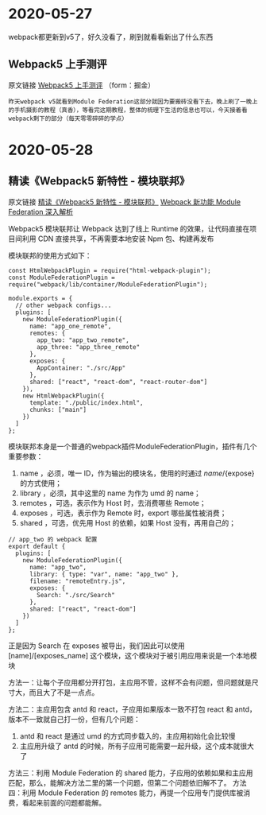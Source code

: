 # 2020-05-27
webpack都更新到v5了，好久没看了，刷到就看看新出了什么东西  

## Webpack5 上手测评
原文链接 [Webpack5 上手测评](https://juejin.im/post/5ecd05a1f265da76c4243fe6?utm_source=gold_browser_extension) （form：掘金）  

```
昨天webpack v5就看到Module Federation这部分就因为要搬砖没看下去，晚上刷了一晚上的手机摄影的教程（真香），等看完这期教程，整体的梳理下生活的信息也可以，今天接着看webpack剩下的部分（每天零零碎碎的学点）
```

# 2020-05-28
## 精读《Webpack5 新特性 - 模块联邦》  
原文链接 [精读《Webpack5 新特性 - 模块联邦》](https://juejin.im/post/5e781330518825492e4980b3)  [Webpack 新功能 Module Federation 深入解析](https://www.shangyexinzhi.com/article/1724057.html)  

Webpack5 模块联邦让 Webpack 达到了线上 Runtime 的效果，让代码直接在项目间利用 CDN 直接共享，不再需要本地安装 Npm 包、构建再发布  

模块联邦的使用方式如下：
```
const HtmlWebpackPlugin = require("html-webpack-plugin");
const ModuleFederationPlugin = require("webpack/lib/container/ModuleFederationPlugin");

module.exports = {
  // other webpack configs...
  plugins: [
    new ModuleFederationPlugin({
      name: "app_one_remote",
      remotes: {
        app_two: "app_two_remote",
        app_three: "app_three_remote"
      },
      exposes: {
        AppContainer: "./src/App"
      },
      shared: ["react", "react-dom", "react-router-dom"]
    }),
    new HtmlWebpackPlugin({
      template: "./public/index.html",
      chunks: ["main"]
    })
  ]
};
```  
模块联邦本身是一个普通的webpack插件ModuleFederationPlugin，插件有几个重要参数：  
1. name ，必须，唯一 ID，作为输出的模块名，使用的时通过 ${name}/${expose} 的方式使用；  
2. library ，必须，其中这里的 name 为作为 umd 的 name；  
3. remotes ，可选，表示作为 Host 时，去消费哪些 Remote；  
4. exposes ，可选，表示作为 Remote 时，export 哪些属性被消费；  
5. shared ，可选，优先用 Host 的依赖，如果 Host 没有，再用自己的；

```
// app_two 的 webpack 配置
export default {
  plugins: [
    new ModuleFederationPlugin({
      name: "app_two",
      library: { type: "var", name: "app_two" },
      filename: "remoteEntry.js",
      exposes: {
        Search: "./src/Search"
      },
      shared: ["react", "react-dom"]
    })
  ]
};
```  
正是因为 Search 在 exposes 被导出，我们因此可以使用 [name]/[exposes_name] 这个模块，这个模块对于被引用应用来说是一个本地模块   


方法一：让每个子应用都分开打包，主应用不管，这样不会有问题，但问题就是尺寸大，而且大了不是一点点。   

方法二：主应用包含 antd 和 react，子应用如果版本一致不打包 react 和 antd，版本不一致就自己打一份，但有几个问题：
1. antd 和 react 是通过 umd 的方式同步载入的，主应用初始化会比较慢  
2. 主应用升级了 antd 的时候，所有子应用可能需要一起升级，这个成本就很大了    

方法三：利用 Module Federation 的 shared 能力，子应用的依赖如果和主应用匹配，那么，能解决方法二里的第一个问题，但第二个问题依旧解不了。 方法四：利用 Module Federation 的 remotes 能力，再提一个应用专门提供库被消费，看起来前面的问题都能解。  

